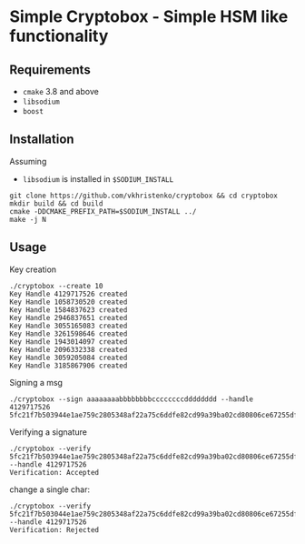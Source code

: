 # Simple Cryptobox - Simple HSM like functionality 

## Requirements
- `cmake` 3.8 and above
- `libsodium`
- `boost`

## Installation
Assuming
- `libsodium` is installed in `$SODIUM_INSTALL`
```
git clone https://github.com/vkhristenko/cryptobox && cd cryptobox
mkdir build && cd build
cmake -DDCMAKE_PREFIX_PATH=$SODIUM_INSTALL ../
make -j N
```

## Usage
Key creation
```
./cryptobox --create 10
Key Handle 4129717526 created
Key Handle 1058730520 created
Key Handle 1584837623 created
Key Handle 2946837651 created
Key Handle 3055165083 created
Key Handle 3261598646 created
Key Handle 1943014097 created
Key Handle 2096332338 created
Key Handle 3059205084 created
Key Handle 3185867906 created
```

Signing a msg
```
./cryptobox --sign aaaaaaaabbbbbbbbccccccccdddddddd --handle 4129717526
5fc21f7b503944e1ae759c2805348af22a75c6ddfe82cd99a39ba02cd80806ce67255dff66489fa39046ecc1ec28519e9ca5c74c2d5edf062439f309b11bdd016161616161616161626262626262626263636363636363636464646464646464
```

Verifying a signature
```
./cryptobox --verify 5fc21f7b503944e1ae759c2805348af22a75c6ddfe82cd99a39ba02cd80806ce67255dff66489fa39046ecc1ec28519e9ca5c74c2d5edf062439f309b11bdd016161616161616161626262626262626263636363636363636464646464646464 --handle 4129717526
Verification: Accepted
```

change a single char:
```
./cryptobox --verify 5fc21f7b503044e1ae759c2805348af22a75c6ddfe82cd99a39ba02cd80806ce67255dff66489fa39046ecc1ec28519e9ca5c74c2d5edf062439f309b11bdd016161616161616161626262626262626263636363636363636464646464646464 --handle 4129717526
Verification: Rejected
```
